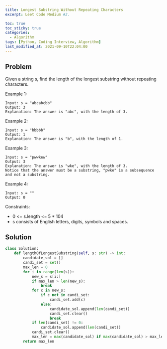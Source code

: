 ```yaml
---
title: Longest Substring Without Repeating Characters
excerpt: Leet Code Medium #3.

toc: true
toc_sticky: true
categories:
  - Algorithm
tags: [Python, Coding Interview, Algorithm]
last_modified_at: 2021-09-10T22:04:00
---
```


Problem
--------

Given a string s, find the length of the longest substring without repeating characters.

Example 1:

```
Input: s = "abcabcbb"
Output: 3
Explanation: The answer is "abc", with the length of 3.
```

Example 2:

```
Input: s = "bbbbb"
Output: 1
Explanation: The answer is "b", with the length of 1.
```

Example 3:

```
Input: s = "pwwkew"
Output: 3
Explanation: The answer is "wke", with the length of 3.
Notice that the answer must be a substring, "pwke" is a subsequence and not a substring.
```

Example 4:

```
Input: s = ""
Output: 0
```

Constraints:

- 0 <= s.length <= 5 * 104
- s consists of English letters, digits, symbols and spaces.


Solution
-----------

```Python
class Solution:
    def lengthOfLongestSubstring(self, s: str) -> int:
        candidate_sol = []
        candi_set = set()
        max_len = 0
        for i in range(len(s)):
            new_s = s[i:]
            if max_len > len(new_s):
                break
            for c in new_s:
                if c not in candi_set:
                    candi_set.add(c)
                else:
                    candidate_sol.append(len(candi_set))
                    candi_set.clear()
                    break
            if len(candi_set) != 0:
                candidate_sol.append(len(candi_set))
            candi_set.clear()
            max_len = max(candidate_sol) if max(candidate_sol) > max_len else max_len
        return max_len
```
